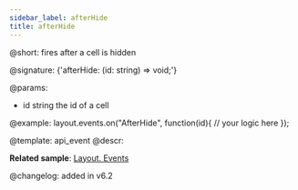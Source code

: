 ```yaml
---
sidebar_label: afterHide
title: afterHide
---          
```


@short: fires after a cell is hidden

@signature: {'afterHide: (id: string) => void;'}

@params:
- id		string		the id of a cell

@example:
layout.events.on("AfterHide", function(id){
	// your logic here
});

@template: api_event
@descr:

**Related sample**: [Layout. Events](https://snippet.dhtmlx.com/fyxw0map)

@changelog:
added in v6.2


